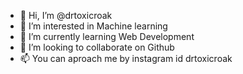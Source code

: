 - 👋 Hi, I’m @drtoxicroak
- 👀 I’m interested in Machine learning
- 🌱 I’m currently learning Web Development
- 💞️ I’m looking to collaborate on Github
- 📫 You can aproach me by instagram id drtoxicroak

<!---
drtoxicroak/drtoxicroak is a ✨ special ✨ repository because its `README.md` (this file) appears on your GitHub profile.
You can click the Preview link to take a look at your changes.
--->
